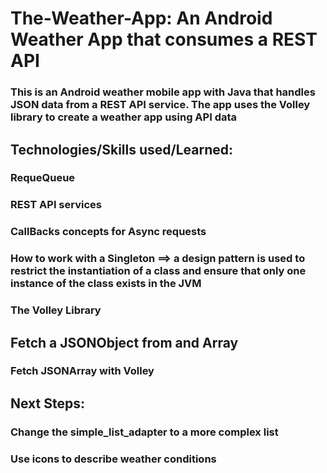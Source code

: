 # The-Weather-App: An Android Weather App that consumes a REST API
### This is an Android weather mobile app with Java that handles JSON data from a REST API service. The app uses the Volley library to create a weather app using API data

## Technologies/Skills used/Learned:
### RequeQueue
### REST API services
### CallBacks concepts for Async requests
### How to work with a Singleton ==> a design pattern is used to restrict the instantiation of a class and ensure that only one instance of the class exists in the JVM
### The Volley Library
## Fetch a JSONObject from and Array
### Fetch JSONArray with Volley

## Next Steps:
### Change the simple_list_adapter to a more complex list
### Use icons to describe weather conditions

